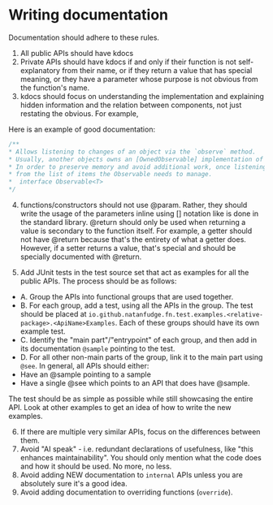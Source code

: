 # Writing documentation
Documentation should adhere to these rules.
1. All public APIs should have kdocs
2. Private APIs should have kdocs if and only if their function is not self-explanatory from their name, or if they return a value
that has special meaning, or they have a parameter whose purpose is not obvious from the function's name.
3. kdocs should focus on understanding the implementation and explaining hidden information and the relation between components, not just restating the obvious. For example,

Here is an example of good documentation:

```kotlin
/**
* Allows listening to changes of an object via the `observe` method.
* Usually, another objects owns an [OwnedObservable] implementation of this interface, and emits value to it, which you will receive by calling `observe`.
* In order to preserve memory and avoid additional work, once listening to an observable is no longer required, the `detach` method should be called, as it removes the listener
* from the list of items the Observable needs to manage.
*  interface Observable<T>
*/
```


4. functions/constructors should not use @param. Rather, they should write the usage of the parameters inline using [] notation like is done in the standard library. @return should only be used when returning a value is secondary to the function itself. For example, a getter should not have @return because that's the entirety of what a getter does. However, if a setter returns a value, that's special and should be specially documented with @return.

5. Add JUnit tests in the test source set that act as examples for all the public APIs. The process should be as follows:
- A. Group the APIs into functional groups that are used together.
- B. For each group, add a test, using all the APIs in the group. The test should be placed at `io.github.natanfudge.fn.test.examples.<relative-package>.<ApiName>Examples`. Each of these groups should have its own example test.
- C. Identify the "main part"/"entrypoint" of each group, and then add in its documentation `@sample` pointing to the test.
- D. For all other non-main parts of the group, link it to the main part using `@see`.
In general, all APIs should either:
- Have an @sample pointing to a sample
- Have a single @see which points to an API that does have @sample. 


The test should be as simple as possible while still showcasing the entire API.
Look at other examples to get an idea of how to write the new examples.

6. If there are multiple very similar APIs, focus on the differences between them. 
7. Avoid "AI speak" - i.e. redundant declarations of usefulness, like "this enhances maintainability". You should only mention what the code does and how it should be used. No more, no less. 
8. Avoid adding NEW documentation to `internal` APIs unless you are absolutely sure it's a good idea. 
9. Avoid adding documentation to overriding functions (`override`). 